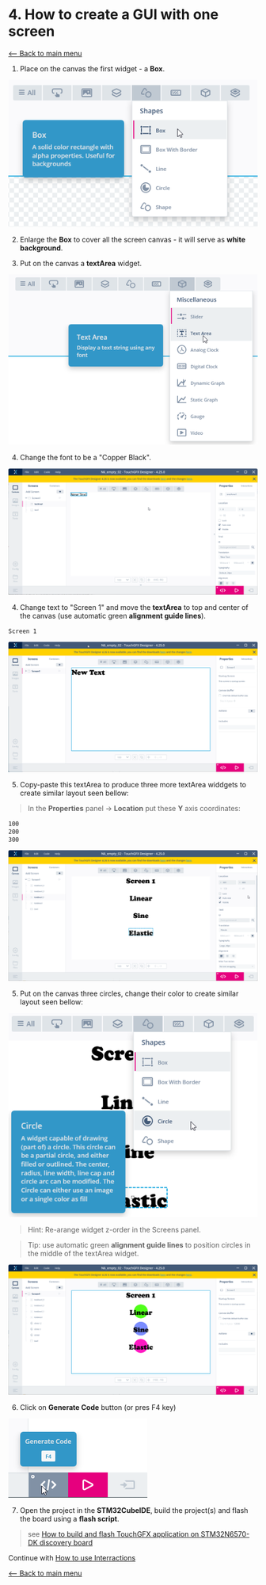 # 4. How to create a GUI with one screen
[<-- Back to main menu](README.md)

1. Place on the canvas the first widget - a **Box**.

![](imgs/box.png)

2. Enlarge the **Box** to cover all the screen canvas - it will serve as **white background**.

3. Put on the canvas a **textArea** widget.

![](imgs/textArea.png)

4. Change the font to be a "Copper Black".

![](imgs/ChangeFontCopperBlack.gif)

4. Change text to "Screen 1" and move the **textArea** to top and center of the canvas (use automatic green **alignment guide lines**).
```
Screen 1
```

![](imgs/textAreaPosition.gif)

5. Copy-paste this textArea to produce three more textArea widdgets to create similar layout seen bellow:
> In the **Properties** panel -> **Location** put these **Y** axis coordinates:
```
100
200
300
```
![](imgs/textLayout.png)

5. Put on the canvas three circles, change their color to create similar layout seen bellow:

![](imgs/circle.png)

> Hint: Re-arange widget z-order in the Screens panel.

> Tip: use automatic green **alignment guide lines** to position circles in the middle of the textArea widget.

![](imgs/Screen1Layout.png)

6. Click on **Generate Code** button (or pres F4 key)

![](imgs/generate.png)

7. Open the project in the **STM32CubeIDE**, build the project(s) and flash the board using a **flash script**.

> see [How to build and flash TouchGFX application on STM32N6570-DK discovery board](02_How_to_build_and_flash_TouchGFX_application_on_STM32N6570-DK_discovery_board.md)

Continue with [How to use Interractions](05_How_to_use_Interractions.md)

[<-- Back to main menu](README.md)